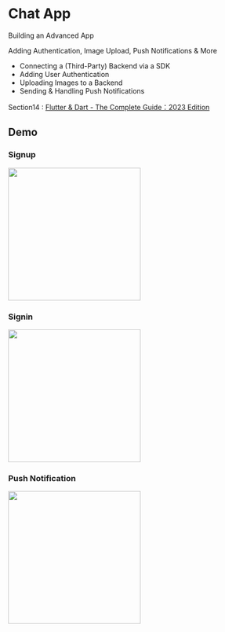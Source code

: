 # Chat App

Building an Advanced App

Adding Authentication, Image Upload, Push Notifications & More
- Connecting a (Third-Party) Backend via a SDK
- Adding User Authentication
- Uploading Images to a Backend
- Sending & Handling Push Notifications

Section14 : [Flutter & Dart - The Complete Guide：2023 Edition](https://www.udemy.com/course/learn-flutter-dart-to-build-ios-android-apps/)

## Demo
### Signup
<p float="left"><img src="./docs/ChatApp_Signup.gif" width="270" /></p>

### Signin
<p float="left"><img src="./docs/ChatApp_Signin.gif" width="270" /></p>

### Push Notification
<p float="left"><img src="./docs/ChatApp_PushNotification.gif" width="270" /></p>
